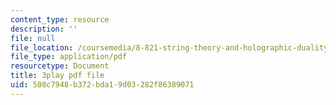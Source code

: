 ```yaml
---
content_type: resource
description: ''
file: null
file_location: /coursemedia/8-821-string-theory-and-holographic-duality-fall-2014/508c7948b372bda19d03282f86389071_LoIXB2GJHkg.pdf
file_type: application/pdf
resourcetype: Document
title: 3play pdf file
uid: 508c7948-b372-bda1-9d03-282f86389071
---
```

